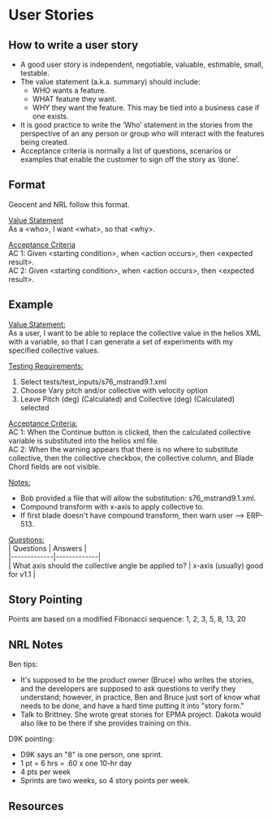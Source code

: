 # User Stories

## How to write a user story
* A good user story is independent, negotiable, valuable, estimable, small, testable.
* The value statement (a.k.a. summary) should include:
  * WHO wants a feature.
  * WHAT feature they want.
  * WHY they want the feature. This may be tied into a business case if one exists.
* It is good practice to write the ‘Who’ statement in the stories from the perspective of an any person or group who will interact with the features being created. 
* Acceptance criteria is normally a list of questions, scenarios or examples that enable the customer to sign off the story as ‘done’.

## Format
Geocent and NRL follow this format.

<u>Value Statement</u>  
As a \<who>, I want \<what>, so that \<why>.

<u>Acceptance Criteria</u>  
AC 1:  Given \<starting condition>, when \<action occurs>, then \<expected result>.  
AC 2:  Given \<starting condition>, when \<action occurs>, then \<expected result>.

## Example

<u>Value Statement:</u>  
 As a user, I want to be able to replace the collective value in the helios XML with a variable, so that I can generate a set of experiments with my specified collective values.

<u>Testing Requirements:</u>  
1. Select tests/test_inputs/s76_mstrand9.1.xml
1. Choose Vary pitch and/or collective with velocity option
1. Leave Pitch (deg) (Calculated) and Collective (deg) (Calculated) selected

<u>Acceptance Criteria:</u>  
AC 1:  When the Continue button is clicked, then the calculated collective variable is substituted into the helios xml file.  
AC 2: When the warning appears that there is no where to substitute collective, then the collective checkbox, the collective column, and Blade Chord fields are not visible.

<u>Notes:</u>  
* Bob provided a file that will allow the substitution: s76_mstrand9.1.xml.
* Compound transform with x-axis to apply collective to.
* If first blade doesn't have compound transform, then warn user --> ERP-513.

<u>Questions:</u>  
| Questions   | Answers     |  
|-------------|-------------|  
|  What axis should the collective angle be applied to?	| x-axis (usually) good for v1.1   |

## Story Pointing
Points are based on a modified Fibonacci sequence: 1, 2, 3, 5, 8, 13, 20

## NRL Notes

Ben tips:  
* It's supposed to be the product owner (Bruce) who writes the stories, and the developers are supposed to ask questions to verify they understand; however, in practice, Ben and Bruce just sort of know what needs to be done, and have a hard time putting it into "story form."  
* Talk to Brittney. She wrote great stories for EPMA project. Dakota would also like to be there if she provides training on this.

D9K pointing:
* D9K says an "8" is one person, one sprint.
* 1 pt = 6 hrs = .60 x one 10-hr day  
* 4 pts per week
* Sprints are two weeks, so 4 story points per week.

## Resources
